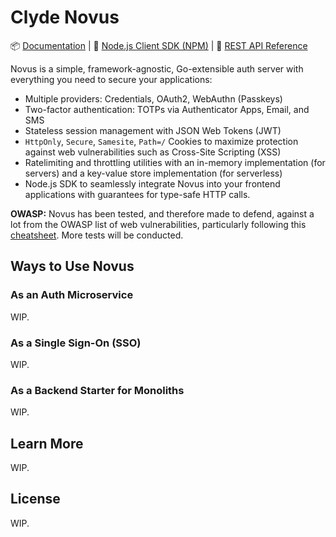 # Clyde Novus

📦 [Documentation](#) | 🌿 [Node.js Client SDK (NPM)](#) | 📃 [REST API Reference](#)

Novus is a simple, framework-agnostic, Go-extensible auth server with everything you need to secure your applications:

- Multiple providers: Credentials, OAuth2, WebAuthn (Passkeys)
- Two-factor authentication: TOTPs via Authenticator Apps, Email, and SMS
- Stateless session management with JSON Web Tokens (JWT)
- `HttpOnly`, `Secure`, `Samesite`, `Path=/` Cookies to maximize protection against web vulnerabilities such as Cross-Site Scripting (XSS)
- Ratelimiting and throttling utilities with an in-memory implementation (for servers) and a key-value store implementation (for serverless)
- Node.js SDK to seamlessly integrate Novus into your frontend applications with guarantees for type-safe HTTP calls.

**OWASP:** Novus has been tested, and therefore made to defend, against a lot from the OWASP list of web vulnerabilities, particularly following this [cheatsheet](https://cheatsheetseries.owasp.org/index.html). More tests will be conducted.

## Ways to Use Novus

### As an Auth Microservice

WIP.

### As a Single Sign-On (SSO)

WIP.

### As a Backend Starter for Monoliths

WIP.

## Learn More

WIP.

## License

WIP.
